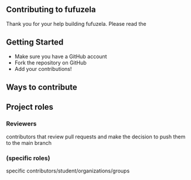 ## Contributing to fufuzela
Thank you for your help building fufuzela. Please read the 

## Getting Started
* Make sure you have a GitHub account
* Fork the repository on GitHub
* Add your contributions!

## Ways to contribute

## Project roles
### Reviewers
contributors that review pull requests and make the decision to push them to the main branch
### (specific roles)
specific contributors/student/organizations/groups

